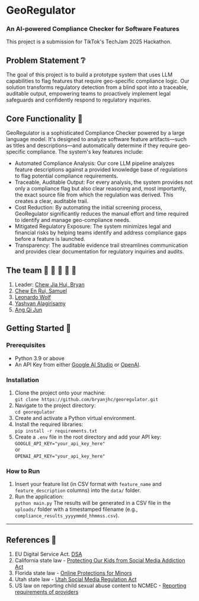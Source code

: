 # GeoRegulator
### An AI-powered Compliance Checker for Software Features
<p>This project is a submission for TikTok's TechJam 2025 Hackathon.</p>

## Problem Statement ❔
The goal of this project is to build a prototype system that uses LLM capabilities to flag features that require geo-specific compliance logic. Our solution transforms regulatory detection from a blind spot into a traceable, auditable output, empowering teams to proactively implement legal safeguards and confidently respond to regulatory inquiries.

## Core Functionality 💪
GeoRegulator is a sophisticated Compliance Checker powered by a large language model. It's designed to analyze software feature artifacts—such as titles and descriptions—and automatically determine if they require geo-specific compliance.
The system's key features include:
 - Automated Compliance Analysis: Our core LLM pipeline analyzes feature descriptions against a provided knowledge base of regulations to flag potential compliance requirements.
 - Traceable, Auditable Output: For every analysis, the system provides not only a compliance flag but also clear reasoning and, most importantly, the exact source file from which the regulation was derived. This creates a clear, auditable trail.
 - Cost Reduction: By automating the initial screening process, GeoRegulator significantly reduces the manual effort and time required to identify and manage geo-compliance needs.
 - Mitigated Regulatory Exposure: The system minimizes legal and financial risks by helping teams identify and address compliance gaps before a feature is launched. 
 - Transparency: The auditable evidence trail streamlines communication and provides clear documentation for regulatory inquiries and audits.

## The team 🕺 🕺 🕺 🕺 🕺
1. Leader: [Chew Jia Hui, Bryan](https://github.com/bryanjhc)
2. [Chew En Rui, Samuel](https://github.com/Monochromas)
3. [Leonardo Wolf](https://github.com/leowolf275)
4. [Yashvan Alagirisamy](https://github.com/YashvanGH)
5. [Ang Qi Jun](https://github.com/realqijun)

## Getting Started 🚀

### Prerequisites
 - Python 3.9 or above
 - An API Key from either [Google AI Studio](https://aistudio.google.com/) or [OpenAI](https://platform.openai.com/docs/api-reference/project-api-keys).

### Installation

1. Clone the project onto your machine: <br> `git clone https://github.com/bryanjhc/georegulator.git`
2. Navigate to the project directory: <br> `cd georegulator`
3. Create and activate a Python virtual environment.
4. Install the required libraries: <br> `pip install -r requirements.txt`
5. Create a `.env` file in the root directory and add your API key: <br> `GOOGLE_API_KEY="your_api_key_here"` <br> or <br> `OPENAI_API_KEY="your_api_key_here"`

### How to Run
1. Insert your feature list (in CSV format with `feature_name` and `feature_description` columns) into the `data/` folder.
2. Run the application: <br> `python main.py`
The results will be generated in a CSV file in the `uploads/` folder with a timestamped filename (e.g., `compliance_results_yyyymmdd_hhmmss.csv`).

---

## References 📖
1. EU Digital Service Act. [DSA](https://en.wikipedia.org/wiki/Digital_Services_Act)
2. California state law - [Protecting Our Kids from Social Media Addiction Act](https://leginfo.legislature.ca.gov/faces/billTextClient.xhtml?bill_id=202320240SB976)
3. Florida state law - [Online Protections for Minors](https://www.flsenate.gov/Session/Bill/2024/3)
4. Utah state law - [Utah Social Media Regulation Act](https://en.wikipedia.org/wiki/Utah_Social_Media_Regulation_Act)
5. US law on reporting child sexual abuse content to NCMEC -  [Reporting requirements of providers](https://www.law.cornell.edu/uscode/text/18/2258A)